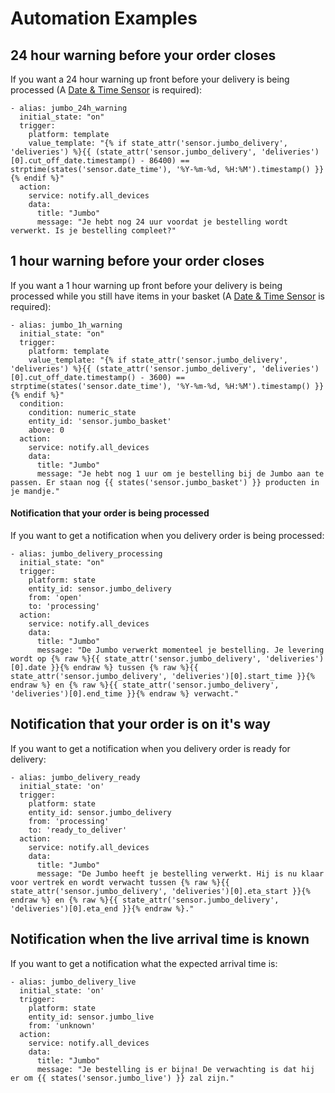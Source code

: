 # Automation Examples

## 24 hour warning before your order closes
If you want a 24 hour warning up front before your delivery is being processed (A [Date & Time Sensor](https://www.home-assistant.io/integrations/time_date/) is required):
```
- alias: jumbo_24h_warning
  initial_state: "on"
  trigger:
    platform: template
    value_template: "{% if state_attr('sensor.jumbo_delivery', 'deliveries') %}{{ (state_attr('sensor.jumbo_delivery', 'deliveries')[0].cut_off_date.timestamp() - 86400) == strptime(states('sensor.date_time'), '%Y-%m-%d, %H:%M').timestamp() }}{% endif %}"
  action:
    service: notify.all_devices
    data:
      title: "Jumbo"
      message: "Je hebt nog 24 uur voordat je bestelling wordt verwerkt. Is je bestelling compleet?"
```

## 1 hour warning before your order closes
If you want a 1 hour warning up front before your delivery is being processed while you still have items in your basket (A [Date & Time Sensor](https://www.home-assistant.io/integrations/time_date/) is required):
```
- alias: jumbo_1h_warning
  initial_state: "on"
  trigger:
    platform: template
    value_template: "{% if state_attr('sensor.jumbo_delivery', 'deliveries') %}{{ (state_attr('sensor.jumbo_delivery', 'deliveries')[0].cut_off_date.timestamp() - 3600) == strptime(states('sensor.date_time'), '%Y-%m-%d, %H:%M').timestamp() }}{% endif %}"
  condition:
    condition: numeric_state
    entity_id: 'sensor.jumbo_basket'
    above: 0
  action:
    service: notify.all_devices
    data:
      title: "Jumbo"
      message: "Je hebt nog 1 uur om je bestelling bij de Jumbo aan te passen. Er staan nog {{ states('sensor.jumbo_basket') }} producten in je mandje."
```
#### Notification that your order is being processed
If you want to get a notification when you delivery order is being processed:
```
- alias: jumbo_delivery_processing
  initial_state: "on"
  trigger:
    platform: state
    entity_id: sensor.jumbo_delivery
    from: 'open'
    to: 'processing'
  action:
    service: notify.all_devices
    data:
      title: "Jumbo"
      message: "De Jumbo verwerkt momenteel je bestelling. Je levering wordt op {% raw %}{{ state_attr('sensor.jumbo_delivery', 'deliveries')[0].date }}{% endraw %} tussen {% raw %}{{ state_attr('sensor.jumbo_delivery', 'deliveries')[0].start_time }}{% endraw %} en {% raw %}{{ state_attr('sensor.jumbo_delivery', 'deliveries')[0].end_time }}{% endraw %} verwacht."
```

## Notification that your order is on it's way
If you want to get a notification when you delivery order is ready for delivery:
```
- alias: jumbo_delivery_ready
  initial_state: 'on'
  trigger:
    platform: state
    entity_id: sensor.jumbo_delivery
    from: 'processing'
    to: 'ready_to_deliver'
  action:
    service: notify.all_devices
    data:
      title: "Jumbo"
      message: "De Jumbo heeft je bestelling verwerkt. Hij is nu klaar voor vertrek en wordt verwacht tussen {% raw %}{{ state_attr('sensor.jumbo_delivery', 'deliveries')[0].eta_start }}{% endraw %} en {% raw %}{{ state_attr('sensor.jumbo_delivery', 'deliveries')[0].eta_end }}{% endraw %}."
```

## Notification when the live arrival time is known
If you want to get a notification what the expected arrival time is:
```
- alias: jumbo_delivery_live
  initial_state: 'on'
  trigger:
    platform: state
    entity_id: sensor.jumbo_live
    from: 'unknown'
  action:
    service: notify.all_devices
    data:
      title: "Jumbo"
      message: "Je bestelling is er bijna! De verwachting is dat hij er om {{ states('sensor.jumbo_live') }} zal zijn."
```